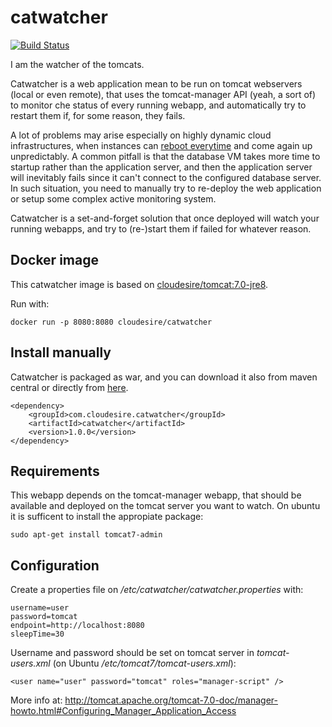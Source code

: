 catwatcher
==========

[![Build Status](https://travis-ci.org/ClouDesire/catwatcher.svg?branch=master)](https://travis-ci.org/ClouDesire/catwatcher)

I am the watcher of the tomcats.

Catwatcher is a web application mean to be run on tomcat webservers (local or even remote), that uses the tomcat-manager API (yeah, a sort of) to monitor che status of every running webapp, and automatically try to restart them if, for some reason, they fails.

A lot of problems may arise especially on highly dynamic cloud infrastructures, when instances can [reboot everytime](http://blogs.msdn.com/b/wats/archive/2013/09/24/windows-azure-virtual-machine-restarted-or-shutdown-with-out-any-notification.aspx) and come again up unpredictably.
A common pitfall is that the database VM takes more time to startup rather than the application server, and then the application server will inevitably fails since it can't connect to the configured database server. In such situation, you need to manually try to re-deploy the web application or setup some complex active monitoring system.

Catwatcher is a set-and-forget solution that once deployed will watch your running webapps, and try to (re-)start them if failed for whatever reason.

## Docker image

This catwatcher image is based on [cloudesire/tomcat:7.0-jre8](https://registry.hub.docker.com/u/cloudesire/tomcat/).

Run with:

    docker run -p 8080:8080 cloudesire/catwatcher

## Install manually

Catwatcher is packaged as war, and you can download it also from maven central or directly from [here](https://github.com/ClouDesire/catwatcher/releases/download/v1.0.0/catwatcher-1.0.0.war).

```
<dependency>
    <groupId>com.cloudesire.catwatcher</groupId>
    <artifactId>catwatcher</artifactId>
    <version>1.0.0</version>
</dependency>
```

## Requirements

This webapp depends on the tomcat-manager webapp, that should be available and deployed on the tomcat server you want to watch. On ubuntu it is sufficent to install the appropiate package:

```
sudo apt-get install tomcat7-admin
```

## Configuration

Create a properties file on */etc/catwatcher/catwatcher.properties* with:
```
username=user
password=tomcat
endpoint=http://localhost:8080
sleepTime=30
```

Username and password should be set on tomcat server in *tomcat-users.xml* (on Ubuntu */etc/tomcat7/tomcat-users.xml*):
```
<user name="user" password="tomcat" roles="manager-script" />
```
More info at:
http://tomcat.apache.org/tomcat-7.0-doc/manager-howto.html#Configuring_Manager_Application_Access
